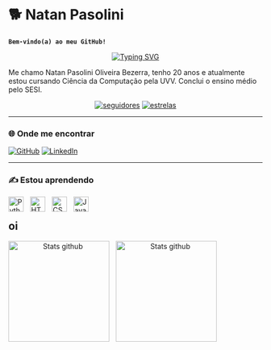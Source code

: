 # 🐕 Natan Pasolini

**`Bem-vindo(a) ao meu GitHub!`**

<!-- Feito usando: https://readme-typing-svg.demolab.com -->
<p align="center">
    <a href="https://git.io/typing-svg"><img src="https://readme-typing-svg.demolab.com?font=Fira+Code&weight=500&pause=1000&color=00CF24&center=true&vCenter=true&width=435&height=30&lines=Eu+sou+o+Natan!;Estudante+de+Ci%C3%AAncia+da+Computa%C3%A7%C3%A3o" alt="Typing SVG" /></a>
</p>

Me chamo Natan Pasolini Oliveira Bezerra, tenho 20 anos e atualmente estou cursando Ciência da Computação pela UVV. Conclui o ensino médio pelo SESI.

<p align="center">
      <a href="https://github.com/natanpasolini?tab=followers">
         <img alt="seguidores" title="Siga-me no GitHub" src="https://custom-icon-badges.demolab.com/github/followers/natanpasolini?color=236ad3&labelColor=1155ba&style=for-the-badge&logo=github&label=Follow&logoColor=white"/></a>
      <a href="https://github.com/natanpasolini?tab=repositories&sort=stargazers">
         <img alt="estrelas" title="Estrelas" src="https://custom-icon-badges.demolab.com/github/stars/natanpasolini?color=55960c&style=for-the-badge&labelColor=488207&logo=star"/></a>
   </p>


---
### 🌐 Onde me encontrar

<!-- Feito usando https://shields.io/ e https://github.com/DenverCoder1/custom-icon-badges -->
<p align="left">
    <a href="https://github.com/natanpasolini">
        <img alt="GitHub" title="Meu GitHub" src="https://custom-icon-badges.demolab.com/badge/GitHub-black?style=for-the-badge&logo=github&logoColor=white"/></a>
    <a href="https://github.com/natanpasolini?tab=followers">
        <img alt="LinkedIn" title="Meu LinkedIn" src="https://custom-icon-badges.demolab.com/badge/LinkedIn-1155ba?style=for-the-badge&logo=in&logoColor=white"/></a>
</p>

---

### ✍️ Estou aprendendo

<img align="left" alt="Python" width="30px" style="padding-right:10px;" src="https://cdn.jsdelivr.net/gh/devicons/devicon/icons/python/python-original.svg"/>
<img align="left" alt="HTML" width="30px" style="padding-right:10px;" src="https://cdn.jsdelivr.net/gh/devicons/devicon/icons/html5/html5-original.svg" />
<img align="left" alt="CSS" width="30px" style="padding-right:10px;" src="https://cdn.jsdelivr.net/gh/devicons/devicon/icons/css3/css3-original.svg" />
<img align="left" alt="JavaScript" width="30px" style="padding-right:10px;" src="https://cdn.jsdelivr.net/gh/devicons/devicon/icons/javascript/javascript-original.svg" />
<br />

## oi

<p align="center">
    <img
        align="left"
        alt="Stats github"
        height="200"
        style="padding-right: 10px;"
        src="https://github-readme-stats.vercel.app/api?username=natanpasolini&show_icons=true&theme=chartreuse-dark&locale=pt-br"    
    />
    <img
        align="left"
        alt="Stats github"
        height="200"
        src="https://github-readme-stats.vercel.app/api/top-langs?username=natanpasolini&show_icons=true&theme=chartreuse-dark&locale=pt-br&layout=compact&custom_title=Tecnologias"    
    />
</p>





